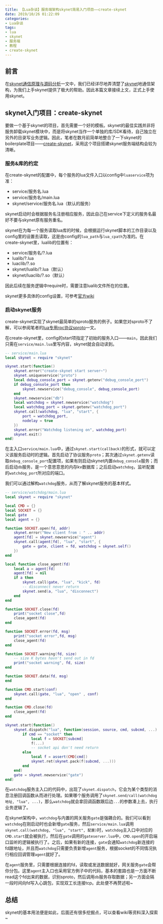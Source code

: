 ```yaml
---
title: 【Lua杂谈】服务端架构skynet简易入门项目——create-skynet
date: 2019/10/26 01:22:09
categories:
- Lua杂谈
tags:
- lua
- skynet
- 服务端
- 教程
- create-skynet
---
```


## 前言

在[skynet通信原理与源码分析](https://utmhikari.github.io/2019/10/20/luatalk/skynet/)一文中，我们已经详尽地弄清楚了[skynet](https://github.com/cloudwu/skynet)地通信架构，为我们上手skynet提供了极大的帮助。因此本篇文章接续上文，正式上手使用skynet。

## skynet入门项目：create-skynet

要做一个基于skynet的项目，首先需要一个好的模板。skynet的最佳实践并非将服务卸载skynet模块中，而是将skynet当作一个单独的库/SDK看待，自己独立在另外的目录写业务逻辑。因此，笔者在数月前简单地整合了一下skynet的boilerplate项目——[create-skynet](https://github.com/utmhikari/create-skynet)，采用这个项目搭建skynet服务端结构会较为清晰。

### 服务&库的约定

在create-skynet的配置中，每个服务的lua文件入口以config中`luaservice`项为准：

- service/服务名.lua
- service/服务名/main.lua
- skynet/service/服务名.lua（默认的服务）

skynet启动时会根据服务名注册相应服务，因此自己在service下定义的服务名最好不要与skynet原有服务重名。

skynet在为每一个服务读取lua库的时候，会根据运行skynet脚本的工作目录以及config里的设置去读取，这是由config的`lua_path`与`lua_cpath`为准的。在create-skynet里，lualib的位置有：

<!-- more -->

- service/服务名/?.lua
- lualib/?.lua
- luaclib/?.so
- skynet/lualib/?.lua（默认）
- skynet/luaclib/?.so（默认）

因此后续在服务逻辑中require时，需要注意lualib文件所在的位置。

skynet更多具体的config设置，可参考[官方wiki](https://github.com/cloudwu/skynet/wiki/Config)

### 启动skynet服务

create-skynet实现了skynet最简单的sproto服务的例子。如果您对sproto不了解，可以参阅笔者的[lua专用rpc协议sproto](https://utmhikari.github.io/2019/09/12/luatalk/sproto/)一文。

在create-skynet里，config的start项指定了初始的服务入口——`main`，因此我们只需在`service/main.lua`里写内容，skynet就会自动读到。

```lua
-- service/main.lua
local skynet = require "skynet"

skynet.start(function()
    skynet.error("create-skynet start server~")
    skynet.uniqueservice("proto")
    local debug_console_port = skynet.getenv("debug_console_port")
    if debug_console_port then
        skynet.newservice("debug_console", debug_console_port)
    end
    skynet.newservice("db")
    local watchdog = skynet.newservice("watchdog")
    local watchdog_port = skynet.getenv("watchdog_port")
    skynet.call(watchdog, "lua", "start", {
        port = watchdog_port,
        nodelay = true
    })
    skynet.error("Watchdog listening on", watchdog_port)
    skynet.exit()
end)
```

在主入口`service/main.lua`中，通过`skynet.start(callback)`的形式，就可以定义该服务启动时的逻辑。首先启动了协议服务`proto`；其次通过`skynet.getenv`读取`debug_console_port`配置项，如果有则启动skynet内置`debug_console`服务；而后启动`db`服务，是一个意思意思的内存kv数据库；之后启动`watchdog`，监听配置的`watchdog_port`所对应的端口。

我们可以通过解构`watchdog`服务，从而了解skynet服务的基本样式。

```lua
-- service/watchdog/main.lua
local skynet = require "skynet"

local CMD = {}
local SOCKET = {}
local gate
local agent = {}

function SOCKET.open(fd, addr)
    skynet.error("New client from : " .. addr)
    agent[fd] = skynet.newservice("agent")
    skynet.call(agent[fd], "lua", "start", {
        gate = gate, client = fd, watchdog = skynet.self()
    })
end

local function close_agent(fd)
    local a = agent[fd]
    agent[fd] = nil
    if a then
        skynet.call(gate, "lua", "kick", fd)
        -- disconnect never return
        skynet.send(a, "lua", "disconnect")
    end
end

function SOCKET.close(fd)
    print("socket close",fd)
    close_agent(fd)
end

function SOCKET.error(fd, msg)
    print("socket error",fd, msg)
    close_agent(fd)
end

function SOCKET.warning(fd, size)
    -- size K bytes havn't send out in fd
    print("socket warning", fd, size)
end

function SOCKET.data(fd, msg)
end

function CMD.start(conf)
    skynet.call(gate, "lua", "open" , conf)
end

function CMD.close(fd)
    close_agent(fd)
end

skynet.start(function()
    skynet.dispatch("lua", function(session, source, cmd, subcmd, ...)
        if cmd == "socket" then
            local f = SOCKET[subcmd]
            f(...)
            -- socket api don't need return
        else
            local f = assert(CMD[cmd])
            skynet.ret(skynet.pack(f(subcmd, ...)))
        end
    end)
    gate = skynet.newservice("gate")
end)
```

在`watchdog`服务主入口的代码中，出现了`skynet.dispatch`，它会为某个类型的消息注册回调函数从而进行处理。如果哪个服务调用了`skynet.send/call(watchdog地址, "lua", ...)`，那么`watchdog`就会拿回调函数跟后边`...`的参数凑上去，执行业务逻辑了。

在skynet架构中，`watchdog`与内置的网关服务`gate`是强耦合的。我们可以看到`watchdog`在刚启动时也会新增`gate`服务，然后`service/main.lua`调用`skynet.call(watchdog, "lua", "start", 配置)`时，`watchdog`主入口中对应的`CMD.start`就会被执行，然后在`gate`调用的`gateserver.lua`中，`CMD.open`的开启端口监听的逻辑被执行了。之后，如果有新的连接，`gate`会通知`watchdog`新连接的fd跟地址，并且而`watchdog`只需要负责新增`agent`服务，根据socket的不同情况执行相应回调管理`agent`就好了。

在`agent`服务里，只需要根据连接的fd，读取或发送数据就好，网关服务`gate`会帮你分包。这里`agent`主入口也采用官方例子中的代码，基本的套路也是一方面不断read这个fd出来的数据，识别sproto，然后调用`db`服务存取数据；另一方面会隔一段时间向fd写入心跳包，实现双工长连接tcp。此处便不再赘述啦~

## 总结

skynet的基本用法便是如此，后面还有很多挖掘点，可以查看wiki等资料深入探索~
